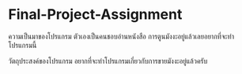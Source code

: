 # Final-Project-Assignment


ความเป็นมาของโปรแกรม
ตัวเองเป็นคนชอบอ่านหนังสือ การตูนมังงะอยู่แล้วเลยอยากที่จะทำโปรแกรมนี้

วัตถุประสงค์ของโปรแกรม
อยากที่จะทำโปรแกรมเกี่ยวกับการขายมังงะอยู่แล้วครับ

